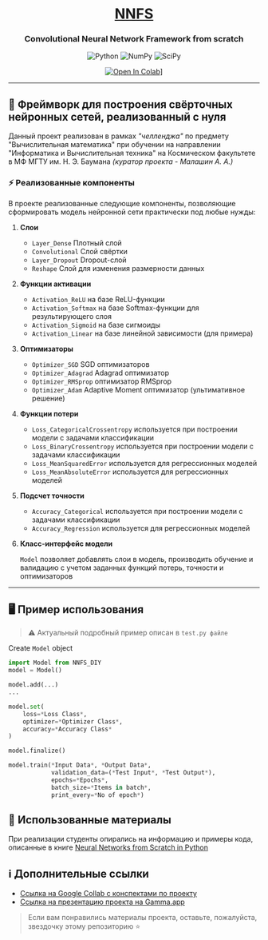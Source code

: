 <h1 align="center"><b><u>NNFS</u></b></h1>


<h3 align="center">Convolutional Neural Network Framework from scratch</h3>

<div align="center">
    
![Python](https://img.shields.io/badge/python-3670A0?style=for-the-badge&logo=python&logoColor=ffdd54)
![NumPy](https://img.shields.io/badge/numpy-%23013243.svg?style=for-the-badge&logo=numpy&logoColor=white)
![SciPy](https://img.shields.io/badge/SciPy-%230C55A5.svg?style=for-the-badge&logo=scipy&logoColor=%white)

</div>

<div align="center">
    
[![Open In Colab](https://colab.research.google.com/assets/colab-badge.svg)](https://colab.research.google.com/drive/1pUW5rRX4Z_DEVDFLZi-90cBYw-38Rp_a?usp=sharing)]

</div>

---

## 💼 Фреймворк для построения свёрточных нейронных сетей, реализованный с нуля

Данный проект реализован в рамках *"челленджа"* по предмету "Вычислительная математика" при обучении на направлении "Информатика и Вычислительная техника" на Космическом факультете в МФ МГТУ им. Н. Э. Баумана 
*(куратор проекта - Малашин А. А.)*

### ⚡️ Реализованные компоненты
В проекте реализованные следующие компоненты, позволяющие сформировать модель нейронной сети практически под любые нужды:

1. **Слои**

    - `Layer_Dense` Плотный слой
    - `Convolutional` Слой свёртки
    - `Layer_Dropout` Dropout-слой
    - `Reshape` Слой для изменения размерности данных

2. **Функции активации**

    - `Activation_ReLU` на базе ReLU-функции
    - `Activation_Softmax` на базе Softmax-функции для результирующего слоя
    - `Activation_Sigmoid` на базе сигмоиды
    - `Activation_Linear` на базе линейной зависимости (для примера)

3. **Оптимизаторы**

    - `Optimizer_SGD` SGD оптимизаторов
    - `Optimizer_Adagrad` Adagrad оптимизатор 
    - `Optimizer_RMSprop` оптимизатор RMSprop
    - `Optimizer_Adam` Adaptive Moment оптимизатор (ультимативное решение)

4. **Функции потери**

    - `Loss_CategoricalCrossentropy` используется при построении модели с задачами классификации
    - `Loss_BinaryCrossentropy` используется при построении модели с задачами классификации
    - `Loss_MeanSquaredError` используется для регрессионных моделей
    - `Loss_MeanAbsoluteError` используется для регрессионных моделей

5. **Подсчет точности**

    - `Accuracy_Categorical` используется при построении модели с задачами классификации
    - `Accuracy_Regression` используется для регрессионных моделей

6. **Класс-интерфейс модели**

    `Model` позволяет добавлять слои в модель, производить обучение и валидацию с учетом заданных функций потерь, точности и оптимизаторов

---

## 🖥️ Пример использования

> ⚠ Актуальный подробный пример описан в `test.py файле`

Create `Model` object
```python
import Model from NNFS_DIY
model = Model()

model.add(...)
...

model.set(
    loss=*Loss Class*,
    optimizer=*Optimizer Class*,
    accuracy=*Accuracy Class*
)

model.finalize()

model.train(*Input Data*, *Output Data*,
            validation_data=(*Test Input*, *Test Output*), 
            epochs=*Epochs*, 
            batch_size=*Items in batch*,
            print_every=*No of epoch*)

```

## 📑 Использованные материалы

При реализации студенты опирались на информацию и примеры кода, описанные в книге [Neural Networks from Scratch in Python](https://nnfs.io)

## ℹ️ Дополнительные ссылки

- [Ссылка на Google Collab с конспектами по проекту](https://colab.research.google.com/drive/1pUW5rRX4Z_DEVDFLZi-90cBYw-38Rp_a?usp=sharing)
- [Ссылка на презентацию проекта на Gamma.app](https://gamma.app/docs/--hpetfyeq230datm?mode=present#card-tm3tbwtxcoj6zwh)

> Если вам понравились материалы проекта, оставьте, пожалуйста, звездочку этому репозиторию ⭐️
